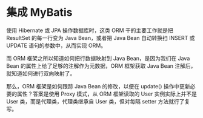 # 集成 MyBatis

使用 Hibernate 或 JPA 操作数据库时，这类 ORM 干的主要工作就是把 ResultSet 的每一行变为 Java Bean，或者把 Java Bean 自动转换扫 INSERT 或 UPDATE 语句的参数中，从而实现 ORM。

而 ORM 框架之所以知道如何把行数据映射到 Java Bean，是因为我们在 Java Bean 的属性上给了足够的注解作为元数据，ORM 框架获取 Java Bean 注解后，就知道如何进行双向映射了。

那么，ORM 框架是如何跟踪 Java Bean 的修改，以便在 update() 操作中更新必要的属性？答案是使用 Proxy 模式，从 ORM 框架读取的 User 实例实际上并不是 User 类，而是代理类，代理类继承自 User 类，但对每隔 setter 方法就行了复写。


